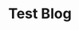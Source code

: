 ---
title: Test Blog
description: This is my first post on Docusaurus.
hide_table_of_contents: false
---